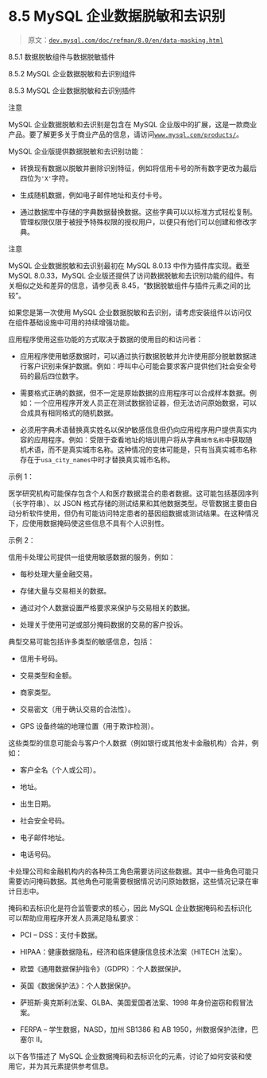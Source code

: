 # 8.5 MySQL 企业数据脱敏和去识别

> 原文：[`dev.mysql.com/doc/refman/8.0/en/data-masking.html`](https://dev.mysql.com/doc/refman/8.0/en/data-masking.html)

8.5.1 数据脱敏组件与数据脱敏插件

8.5.2 MySQL 企业数据脱敏和去识别组件

8.5.3 MySQL 企业数据脱敏和去识别插件

注意

MySQL 企业数据脱敏和去识别是包含在 MySQL 企业版中的扩展，这是一款商业产品。要了解更多关于商业产品的信息，请访问[`www.mysql.com/products/`](https://www.mysql.com/products/)。

MySQL 企业版提供数据脱敏和去识别功能：

+   转换现有数据以脱敏并删除识别特征，例如将信用卡号的所有数字更改为最后四位为`'X'`字符。

+   生成随机数据，例如电子邮件地址和支付卡号。

+   通过数据库中存储的字典数据替换数据。这些字典可以以标准方式轻松复制。管理权限仅限于被授予特殊权限的授权用户，以便只有他们可以创建和修改字典。

注意

MySQL 企业数据脱敏和去识别最初在 MySQL 8.0.13 中作为插件库实现。截至 MySQL 8.0.33，MySQL 企业版还提供了访问数据脱敏和去识别功能的组件。有关相似之处和差异的信息，请参见表 8.45，“数据脱敏组件与插件元素之间的比较”。

如果您是第一次使用 MySQL 企业数据脱敏和去识别，请考虑安装组件以访问仅在组件基础设施中可用的持续增强功能。

应用程序使用这些功能的方式取决于数据的使用目的和访问者：

+   应用程序使用敏感数据时，可以通过执行数据脱敏并允许使用部分脱敏数据进行客户识别来保护数据。例如：呼叫中心可能会要求客户提供他们社会安全号码的最后四位数字。

+   需要格式正确的数据，但不一定是原始数据的应用程序可以合成样本数据。例如：一个应用程序开发人员正在测试数据验证器，但无法访问原始数据，可以合成具有相同格式的随机数据。

+   必须用字典术语替换真实姓名以保护敏感信息但仍向应用程序用户提供真实内容的应用程序。例如：受限于查看地址的培训用户将从字典`城市名称`中获取随机术语，而不是真实城市名称。这种情况的变体可能是，只有当真实城市名称存在于`usa_city_names`中时才替换真实城市名称。

示例 1：

医学研究机构可能保存包含个人和医疗数据混合的患者数据。这可能包括基因序列（长字符串）、以 JSON 格式存储的测试结果和其他数据类型。尽管数据主要由自动分析软件使用，但仍有可能访问特定患者的基因组数据或测试结果。在这种情况下，应使用数据掩码使这些信息不具有个人识别性。

示例 2：

信用卡处理公司提供一组使用敏感数据的服务，例如：

+   每秒处理大量金融交易。

+   存储大量与交易相关的数据。

+   通过对个人数据设置严格要求来保护与交易相关的数据。

+   处理关于使用可逆或部分掩码数据的交易的客户投诉。

典型交易可能包括许多类型的敏感信息，包括：

+   信用卡号码。

+   交易类型和金额。

+   商家类型。

+   交易密文（用于确认交易的合法性）。

+   GPS 设备终端的地理位置（用于欺诈检测）。

这些类型的信息可能会与客户个人数据（例如银行或其他发卡金融机构）合并，例如：

+   客户全名（个人或公司）。

+   地址。

+   出生日期。

+   社会安全号码。

+   电子邮件地址。

+   电话号码。

卡处理公司和金融机构内的各种员工角色需要访问这些数据。其中一些角色可能只需要访问掩码数据。其他角色可能需要根据情况访问原始数据，这些情况记录在审计日志中。

掩码和去标识化是符合监管要求的核心，因此 MySQL 企业数据掩码和去标识化可以帮助应用程序开发人员满足隐私要求：

+   PCI – DSS：支付卡数据。

+   HIPAA：健康数据隐私，经济和临床健康信息技术法案（HITECH 法案）。

+   欧盟《通用数据保护指令》（GDPR）：个人数据保护。

+   英国《数据保护法》：个人数据保护。

+   萨班斯·奥克斯利法案、GLBA、美国爱国者法案、1998 年身份盗窃和假冒法案。

+   FERPA – 学生数据，NASD，加州 SB1386 和 AB 1950，州数据保护法律，巴塞尔 II。

以下各节描述了 MySQL 企业数据掩码和去标识化的元素，讨论了如何安装和使用它，并为其元素提供参考信息。
